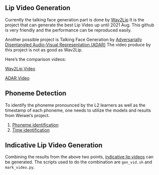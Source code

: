 ## Lip Video Generation

Currently the talking face generation part is done by [Wav2Lip](https://github.com/Rudrabha/Wav2Lip)
It is the project that can generate the best Lip Video up until 2021 Aug. This github is very friendly and the performance can be reproduced easily.

Another possible project is Talking Face Generation by [Adversarially Disentangled Audio-Visual Representation (ADAR)](https://github.com/Hangz-nju-cuhk/Talking-Face-Generation-DAVS) 
The video produce by this project is not as good as Wav2Lip. 

Here’s the comparison videos: 

[Wav2Lip Video](https://drive.google.com/file/d/1r7UhP5jfI1YIJ_HKUSxdf6LLZ2KfvK1t/view?usp=sharing)

[ADAR Video](https://drive.google.com/file/d/1r7UhP5jfI1YIJ_HKUSxdf6LLZ2KfvK1t/view?usp=sharing)



## Phoneme Detection

To identify the phoneme pronounced by the L2 learners as well as the timestamp of each phoneme, one needs to utilize the models and results from Weiwei’s project.
1.	[Phoneme identification](https://github.com/weiwei-ww/neural_sp/blob/mdd/examples/l2_arctic_vae/s5/run_supervised_kaldi.sh)
2.	[Time identification](https://github.com/weiwei-ww/neural_sp/blob/mdd/examples/l2_arctic_vae/s5/run_l2_forced_alignment.sh)



## Indicative Lip Video Generation
Combining the results from the above two points, [indicative lip videos](https://drive.google.com/file/d/1_kszRFTXMxO0hrT5yz2pNnygkRvqSm9Z/view?usp=sharing) can be generated.
The scripts used to do the combination are `gen_vid.sh` and `mark_video.py`.
